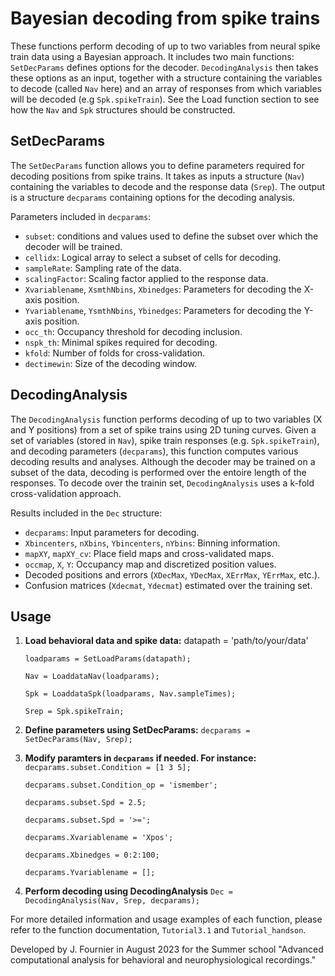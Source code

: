 # Bayesian decoding from spike trains 

These functions perform decoding of up to two variables from neural spike train data using a Bayesian approach. 
It includes two main functions: `SetDecParams` defines options for the decoder. `DecodingAnalysis` then takes these options as an input,
together with a structure containing the variables to decode (called `Nav` here) and an array of responses from which variables will be decoded (e.g `Spk.spikeTrain`).
See the Load function section to see how the `Nav` and `Spk` structures should be constructed.

## SetDecParams

The `SetDecParams` function allows you to define parameters required for decoding positions from spike trains. 
It takes as inputs a structure (`Nav`) containing the variables to decode and the response data (`Srep`). 
The output is a structure `decparams` containing options for the decoding analysis.

Parameters included in `decparams`:
- `subset`: conditions and values used to define the subset over which the decoder will be trained.
- `cellidx`: Logical array to select a subset of cells for decoding.
- `sampleRate`: Sampling rate of the data.
- `scalingFactor`: Scaling factor applied to the response data.
- `Xvariablename`, `XsmthNbins`, `Xbinedges`: Parameters for decoding the X-axis position.
- `Yvariablename`, `YsmthNbins`, `Ybinedges`: Parameters for decoding the Y-axis position.
- `occ_th`: Occupancy threshold for decoding inclusion.
- `nspk_th`: Minimal spikes required for decoding.
- `kfold`: Number of folds for cross-validation.
- `dectimewin`: Size of the decoding window.

## DecodingAnalysis

The `DecodingAnalysis` function performs decoding of up to two variables (X and Y positions) from a set of spike trains using 2D tuning curves. 
Given a set of variables (stored in `Nav`), spike train responses (e.g. `Spk.spikeTrain`), and decoding parameters (`decparams`), this function computes various decoding results and analyses.
Although the decoder may be trained on a subset of the data, decoding is performed over the entoire length of the responses. 
To decode over the trainin set, `DecodingAnalysis` uses a k-fold cross-validation approach.

Results included in the `Dec` structure:
- `decparams`: Input parameters for decoding.
- `Xbincenters`, `nXbins`, `Ybincenters`, `nYbins`: Binning information.
- `mapXY`, `mapXY_cv`: Place field maps and cross-validated maps.
- `occmap`, `X`, `Y`: Occupancy map and discretized position values.
- Decoded positions and errors (`XDecMax`, `YDecMax`, `XErrMax`, `YErrMax`, etc.).
- Confusion matrices (`Xdecmat`, `Ydecmat`) estimated over the training set.

## Usage

1. **Load behavioral data and spike data:**
datapath = 'path/to/your/data'

    `loadparams = SetLoadParams(datapath);`

    `Nav = LoaddataNav(loadparams);`

    `Spk = LoaddataSpk(loadparams, Nav.sampleTimes);`

    `Srep = Spk.spikeTrain;`

2. **Define parameters using SetDecParams:**
    `decparams = SetDecParams(Nav, Srep);`

3. **Modify paramters in `decparams` if needed. For instance:**
    `decparams.subset.Condition = [1 3 5];`
   
    `decparams.subset.Condition_op = 'ismember';`
   
    `decparams.subset.Spd = 2.5;`
   
    `decparams.subset.Spd = '>=';`

    `decparams.Xvariablename = 'Xpos';`
   
    `decparams.Xbinedges = 0:2:100;`

    `decparams.Yvariablename = [];`

5. **Perform decoding using DecodingAnalysis**
    `Dec = DecodingAnalysis(Nav, Srep, decparams);`

For more detailed information and usage examples of each function, please refer to the function documentation, `Tutorial3.1` and `Tutorial_handson`.

Developed by J. Fournier in August 2023 for the Summer school "Advanced computational analysis for behavioral and neurophysiological recordings."

